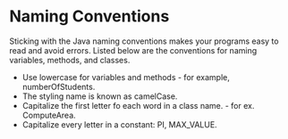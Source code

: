 # Naming Conventions
Sticking with the Java naming conventions makes your programs easy to read and avoid errors.
Listed below are the conventions for naming variables, methods, and classes.
*	Use lowercase for variables and methods - for example, numberOfStudents.
*	The styling name is known as camelCase.
*	Capitalize the first letter fo each word in a class name. - for ex. ComputeArea.
*	Capitalize every letter in a constant: PI, MAX_VALUE.
